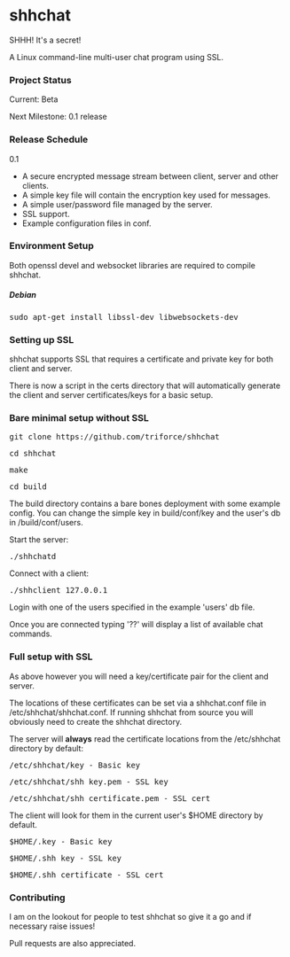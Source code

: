 shhchat
=======
SHHH! It's a secret!

A Linux command-line multi-user chat program using SSL.

<h3>Project Status</h3>
Current: Beta

Next Milestone: 0.1 release

<h3>Release Schedule</h3>

0.1

* A secure encrypted message stream between client, server and other clients.
* A simple key file will contain the encryption key used for messages.
* A simple user/password file managed by the server.
* SSL support.
* Example configuration files in conf.

<h3>Environment Setup</h3>

Both openssl devel and websocket libraries are required to compile shhchat.

<h5>Debian</h5>
<pre>sudo apt-get install libssl-dev libwebsockets-dev</pre>

<h3>Setting up SSL</h3>

shhchat supports SSL that requires a certificate and private key for both client and server.

There is now a script in the certs directory that will automatically generate the client and server certificates/keys for a basic setup.

<h3>Bare minimal setup without SSL</h3>

<pre>git clone https://github.com/triforce/shhchat</pre>
<pre>cd shhchat</pre>
<pre>make</pre>
<pre>cd build</pre>

The build directory contains a bare bones deployment with some example config. You can change the simple key in build/conf/key and the user's db in /build/conf/users.

Start the server:

<pre>./shhchatd</pre>

Connect with a client:

<pre>./shhclient 127.0.0.1</pre>

Login with one of the users specified in the example 'users' db file.

Once you are connected typing '??' will display a list of available chat commands.

<h3>Full setup with SSL</h3>
As above however you will need a key/certificate pair for the client and server.

The locations of these certificates can be set via a shhchat.conf file in /etc/shhchat/shhchat.conf. If running shhchat from source you will obviously need to create the shhchat directory.

The server will <b>always</b> read the certificate locations from the /etc/shhchat directory by default:
<pre>/etc/shhchat/key - Basic key</pre>
<pre>/etc/shhchat/shh_key.pem - SSL key</pre>
<pre>/etc/shhchat/shh_certificate.pem - SSL cert</pre>

The client will look for them in the current user's $HOME directory by default.
<pre>$HOME/.key - Basic key</pre>
<pre>$HOME/.shh_key - SSL key</pre>
<pre>$HOME/.shh_certificate - SSL cert</pre>

<h3>Contributing</h3>
I am on the lookout for people to test shhchat so give it a go and if necessary raise issues!

Pull requests are also appreciated.
